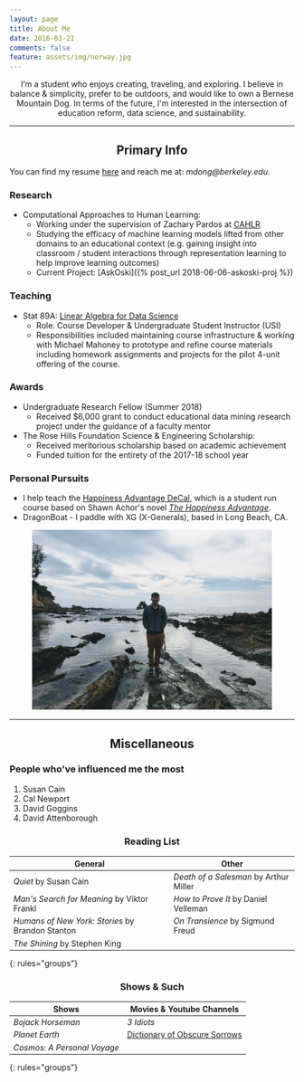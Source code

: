 ```yaml
---
layout: page
title: About Me
date: 2016-03-21
comments: false
feature: assets/img/norway.jpg
---
```

    
<center>  I’m a student who enjoys creating, traveling, and exploring.  I believe in balance & simplicity, prefer to be outdoors, and would like to own a Bernese Mountain Dog.  In terms of the future, I'm interested in the intersection of education reform, data science, and sustainability.  </center>

---

<center> <h2> Primary Info </h2> </center>

You can find my resume [here]({{site.url}}/assets/files/matthew_dong_resume.pdf) and reach me at: _mdong@berkeley.edu_. 

### Research
* Computational Approaches to Human Learning:
	- Working under the supervision of Zachary Pardos at [CAHLR](https://github.com/CAHLR)
	- Studying the efficacy of machine learning models lifted from other domains to an educational context  (e.g. gaining insight into classroom / student interactions through representation learning to help improve learning outcomes)
	- Current Project: [AskOski]({% post_url 2018-06-06-askoski-proj %})

### Teaching
* Stat 89A: [Linear Algebra for Data Science]({{site.url}}/assets/files/stat89a_syllabus.pdf)
	- Role: Course Developer & Undergraduate Student Instructor (USI)
	- Responsibilities included maintaining course infrastructure & working with Michael Mahoney to prototype and refine course materials including homework assignments and projects for the pilot 4-unit offering of the course.  

<!-- ### Experience -->
<!-- Datakind would be nice -->

### Awards
- Undergraduate Research Fellow (Summer 2018)
	- Received $6,000 grant to conduct educational data mining research project under the guidance of a faculty mentor
- The Rose Hills Foundation Science & Engineering Scholarship: 
	- Received meritorious scholarship based on academic achievement 
	- Funded tuition for the entirety of the 2017-18 school year

### Personal Pursuits
- I help teach the [Happiness Advantage DeCal](https://decal.berkeley.edu/courses/4351), which is a student run course based on Shawn Achor's novel [_The Happiness Advantage_](https://www.amazon.com/Happiness-Advantage-Principles-Psychology-Performance/dp/0307591549).
- DragonBoat - I paddle with XG (X-Generals), based in Long Beach, CA. 
<!-- - CalBoxing would be nice -->

<figure class="center">
     <img src="/assets/img/beach.jpg">
</figure>

--- 

<center> <h2> Miscellaneous </h2> </center>

### People who've influenced me the most
1. Susan Cain <!-- - accept identity -->
1. Cal Newport 
1. David Goggins <!-- - for being a mentally tough badass -->
1. David Attenborough <!-- - nature documentary -->

<center> <h3> Reading List </h3> </center>

| General    									|  Other
|--------										|------- 
| _Quiet_ by Susan Cain   						| _Death of a Salesman_ by Arthur Miller
|  _Man's Search for Meaning_ by Viktor Frankl 	|  _How to Prove It_ by Daniel Velleman   |
| _Humans of New York: Stories_ by Brandon Stanton	| _On Transience_ by Sigmund Freud | 
| _The Shining_ by Stephen King 			    |    
{: rules="groups"}

<center> <h3> Shows & Such </h3> </center>

| Shows 						| Movies & Youtube Channels |
|--------					    |-------        |
| _Bojack Horseman_      		| _3 Idiots_   |
|  _Planet Earth_				| [Dictionary of Obscure Sorrows](https://www.youtube.com/channel/UCDetdM5XDZD1xrQHDPgEg5w)              |
| _Cosmos: A Personal Voyage_ 	|  | 
{: rules="groups"}



